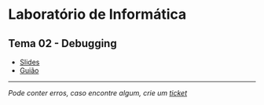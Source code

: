 # Laboratório de Informática
## Tema 02 - Debugging

* [Slides](https://github.com/TiagoRG/uaveiro-leci/blob/master/1ano/1semestre/labi/tema02/tema-2-testes-depuração.pdf)
* [Guião](https://github.com/TiagoRG/uaveiro-leci/blob/master/1ano/1semestre/labi/tema02/guide-2-tests-debugging.pdf)

---
*Pode conter erros, caso encontre algum, crie um* [*ticket*](https://github.com/TiagoRG/uaveiro-leci/issues/new)
